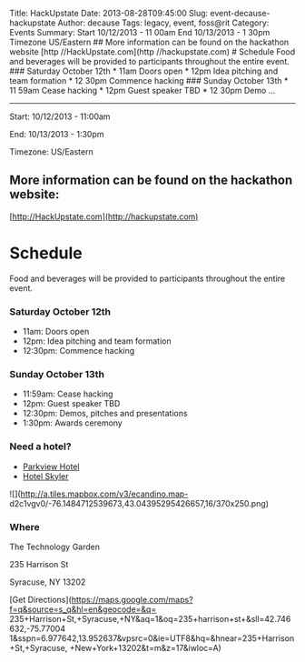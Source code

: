 Title: HackUpstate
Date: 2013-08-28T09:45:00
Slug: event-decause-hackupstate
Author: decause
Tags: legacy, event, foss@rit
Category: Events
Summary: Start  10/12/2013 - 11 00am  End  10/13/2013 - 1 30pm  Timezone  US/Eastern  ## More information can be found on the hackathon website   [http //HackUpstate.com](http //hackupstate.com)  # Schedule  Food and beverages will be provided to participants throughout the entire event.  ### Saturday October 12th    * 11am  Doors open   * 12pm  Idea pitching and team formation   * 12 30pm  Commence hacking  ### Sunday October 13th    * 11 59am  Cease hacking   * 12pm  Guest speaker TBD   * 12 30pm  Demo ... 

---
Start: 10/12/2013 - 11:00am

End: 10/13/2013 - 1:30pm

Timezone: US/Eastern

## More information can be found on the hackathon website:

[http://HackUpstate.com](http://hackupstate.com)

# Schedule

Food and beverages will be provided to participants throughout the entire
event.

### Saturday October 12th

  * 11am: Doors open
  * 12pm: Idea pitching and team formation
  * 12:30pm: Commence hacking

### Sunday October 13th

  * 11:59am: Cease hacking
  * 12pm: Guest speaker TBD
  * 12:30pm: Demos, pitches and presentations
  * 1:30pm: Awards ceremony

### Need a hotel?

  * [Parkview Hotel](https://www.reservations-page.com/C00264/H01404/be.ashx?pc=HACKUNY&hid=1404&cid=264&acid=admin&unq=4d513acd-835c-43b1-b14e-31a5bb7dfd61)
  * [Hotel Skyler](https://www.reservations-page.com/C00264/H01954/be.ashx?pc=HACKUNY&hid=1954&cid=264&acid=admin&unq=8035cf76-4db3-4517-a06e-f1455c8de140)

![](http://a.tiles.mapbox.com/v3/ecandino.map-
d2c1vgv0/-76.1484712539673,43.04395295426657,16/370x250.png)

### Where

The Technology Garden

235 Harrison St

Syracuse, NY 13202

[Get Directions](https://maps.google.com/maps?f=q&source=s_q&hl=en&geocode=&q=
235+Harrison+St,+Syracuse,+NY&aq=1&oq=235+harrison+st+&sll=42.746632,-75.77004
1&sspn=6.977642,13.952637&vpsrc=0&ie=UTF8&hq=&hnear=235+Harrison+St,+Syracuse,
+New+York+13202&t=m&z=17&iwloc=A)

